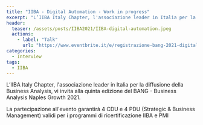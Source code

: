 ```yaml
---
title: "IIBA - Digital Automation - Work in progress"
excerpt: "L’IIBA Italy Chapter, l'associazione leader in Italia per la diffusione della Business Analysis"
header:
  teaser: /assets/posts/IIBA2021/IIBA-digital-automation.jpeg
  actions:
    - label: "Talk"
      url: "https://www.eventbrite.it/e/registrazione-bang-2021-digital-automation-work-in-progress-184331549627"
categories:
  - Interview
tags:
  - IIBA
---
```


L’IIBA Italy Chapter, l'associazione leader in Italia per la diffusione della Business Analysis, vi invita alla quinta edizione del BANG - Business Analysis Naples Growth 2021.

La partecipazione all'evento garantirà 4 CDU e 4 PDU (Strategic & Business Management) validi per i programmi di ricertificazione IIBA e PMI